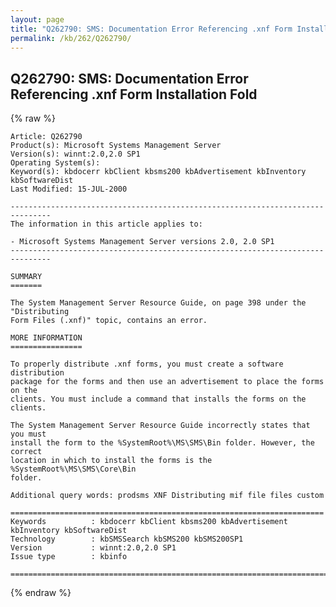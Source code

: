 ```yaml
---
layout: page
title: "Q262790: SMS: Documentation Error Referencing .xnf Form Installation Fold"
permalink: /kb/262/Q262790/
---
```


## Q262790: SMS: Documentation Error Referencing .xnf Form Installation Fold

{% raw %}

	Article: Q262790
	Product(s): Microsoft Systems Management Server
	Version(s): winnt:2.0,2.0 SP1
	Operating System(s): 
	Keyword(s): kbdocerr kbClient kbsms200 kbAdvertisement kbInventory kbSoftwareDist
	Last Modified: 15-JUL-2000
	
	-------------------------------------------------------------------------------
	The information in this article applies to:
	
	- Microsoft Systems Management Server versions 2.0, 2.0 SP1 
	-------------------------------------------------------------------------------
	
	SUMMARY
	=======
	
	The System Management Server Resource Guide, on page 398 under the "Distributing
	Form Files (.xnf)" topic, contains an error.
	
	MORE INFORMATION
	================
	
	To properly distribute .xnf forms, you must create a software distribution
	package for the forms and then use an advertisement to place the forms on the
	clients. You must include a command that installs the forms on the clients.
	
	The System Management Server Resource Guide incorrectly states that you must
	install the form to the %SystemRoot%\MS\SMS\Bin folder. However, the correct
	location in which to install the forms is the %SystemRoot%\MS\SMS\Core\Bin
	folder.
	
	Additional query words: prodsms XNF Distributing mif file files custom
	
	======================================================================
	Keywords          : kbdocerr kbClient kbsms200 kbAdvertisement kbInventory kbSoftwareDist 
	Technology        : kbSMSSearch kbSMS200 kbSMS200SP1
	Version           : winnt:2.0,2.0 SP1
	Issue type        : kbinfo
	
	=============================================================================
	

{% endraw %}
